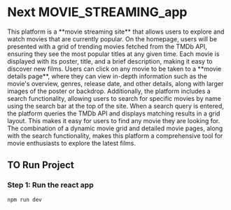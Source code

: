 # Next MOVIE_STREAMING_app
<p>This platform is a **movie streaming site** that allows users to explore and watch movies that are currently popular. On the homepage, users will be presented with a grid of trending movies fetched from the TMDb API, ensuring they see the most popular titles at any given time. Each movie is displayed with its poster, title, and a brief description, making it easy to discover new films. Users can click on any movie to be taken to a **movie details page**, where they can view in-depth information such as the movie's overview, genres, release date, and other details, along with larger images of the poster or backdrop.
Additionally, the platform includes a search functionality, allowing users to search for specific movies by name using the search bar at the top of the site. When a search query is entered, the platform queries the TMDb API and displays matching results in a grid layout. This makes it easy for users to find any movie they are looking for. The combination of a dynamic movie grid and detailed movie pages, along with the search functionality, makes this platform a comprehensive tool for movie enthusiasts to explore the latest films.<p>

## TO Run Project

### Step 1: Run the react app 
```bash
npm run dev
```


